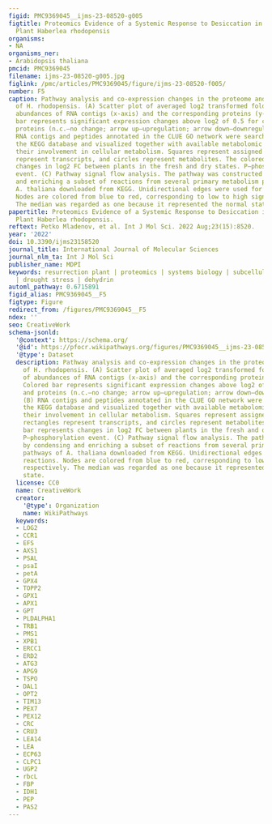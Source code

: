 ```yaml
---
figid: PMC9369045__ijms-23-08520-g005
figtitle: Proteomics Evidence of a Systemic Response to Desiccation in the Resurrection
  Plant Haberlea rhodopensis
organisms:
- NA
organisms_ner:
- Arabidopsis thaliana
pmcid: PMC9369045
filename: ijms-23-08520-g005.jpg
figlink: /pmc/articles/PMC9369045/figure/ijms-23-08520-f005/
number: F5
caption: Pathway analysis and co-expression changes in the proteome and transcriptome
  of H. rhodopensis. (A) Scatter plot of averaged log2 transformed fold changes of
  abundances of RNA contigs (x-axis) and the corresponding proteins (y-axis). Colored
  bar represents significant expression changes above log2 of 0.5 for contigs and
  proteins (n.c.—no change; arrow up—upregulation; arrow down—downregulation). (B)
  RNA contigs and peptides annotated in the CLUE GO network were searched against
  the KEGG database and visualized together with available metabolomic data to clarify
  their involvement in cellular metabolism. Squares represent assigned proteins, rectangles
  represent transcripts, and circles represent metabolites. The colored bar represents
  changes in log2 FC between plants in the fresh and dry states. P—phosphorylation
  event. (C) Pathway signal flow analysis. The pathway was constructed by condensing
  and enriching a subset of reactions from several primary metabolism pathways of
  A. thaliana downloaded from KEGG. Unidirectional edges were used for reactions.
  Nodes are colored from blue to red, corresponding to low to high signals, respectively.
  The median was regarded as one because it represented the normal state.
papertitle: Proteomics Evidence of a Systemic Response to Desiccation in the Resurrection
  Plant Haberlea rhodopensis.
reftext: Petko Mladenov, et al. Int J Mol Sci. 2022 Aug;23(15):8520.
year: '2022'
doi: 10.3390/ijms23158520
journal_title: International Journal of Molecular Sciences
journal_nlm_ta: Int J Mol Sci
publisher_name: MDPI
keywords: resurrection plant | proteomics | systems biology | subcellular fractionation
  | drought stress | dehydrin
automl_pathway: 0.6715891
figid_alias: PMC9369045__F5
figtype: Figure
redirect_from: /figures/PMC9369045__F5
ndex: ''
seo: CreativeWork
schema-jsonld:
  '@context': https://schema.org/
  '@id': https://pfocr.wikipathways.org/figures/PMC9369045__ijms-23-08520-g005.html
  '@type': Dataset
  description: Pathway analysis and co-expression changes in the proteome and transcriptome
    of H. rhodopensis. (A) Scatter plot of averaged log2 transformed fold changes
    of abundances of RNA contigs (x-axis) and the corresponding proteins (y-axis).
    Colored bar represents significant expression changes above log2 of 0.5 for contigs
    and proteins (n.c.—no change; arrow up—upregulation; arrow down—downregulation).
    (B) RNA contigs and peptides annotated in the CLUE GO network were searched against
    the KEGG database and visualized together with available metabolomic data to clarify
    their involvement in cellular metabolism. Squares represent assigned proteins,
    rectangles represent transcripts, and circles represent metabolites. The colored
    bar represents changes in log2 FC between plants in the fresh and dry states.
    P—phosphorylation event. (C) Pathway signal flow analysis. The pathway was constructed
    by condensing and enriching a subset of reactions from several primary metabolism
    pathways of A. thaliana downloaded from KEGG. Unidirectional edges were used for
    reactions. Nodes are colored from blue to red, corresponding to low to high signals,
    respectively. The median was regarded as one because it represented the normal
    state.
  license: CC0
  name: CreativeWork
  creator:
    '@type': Organization
    name: WikiPathways
  keywords:
  - LOG2
  - CCR1
  - EFS
  - AXS1
  - PSAL
  - psaI
  - petA
  - GPX4
  - TOPP2
  - GPX1
  - APX1
  - GPT
  - PLDALPHA1
  - TRB1
  - PMS1
  - XPB1
  - ERCC1
  - ERD2
  - ATG3
  - APG9
  - TSPO
  - DAL1
  - OPT2
  - TIM13
  - PEX7
  - PEX12
  - CRC
  - CRU3
  - LEA14
  - LEA
  - ECP63
  - CLPC1
  - UGP2
  - rbcL
  - FBP
  - IDH1
  - PEP
  - PAS2
---
```

